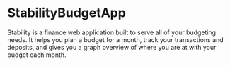 # StabilityBudgetApp
Stability is a finance web application built to serve all of your budgeting needs. It helps you plan a budget for a month, track your transactions and deposits, and gives you a graph overview of where you are at with your budget each month.

